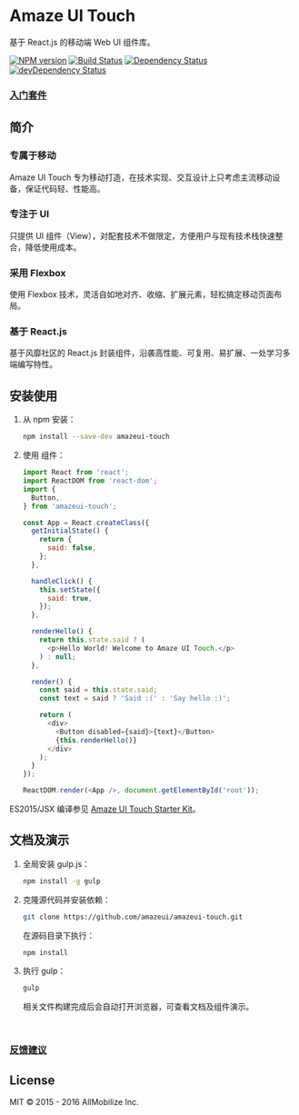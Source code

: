 # Amaze UI Touch

基于 React.js 的移动端 Web UI 组件库。

[![NPM version](https://img.shields.io/npm/v/amazeui-touch.svg?style=flat-square)](https://www.npmjs.com/package/amazeui-touch)
[![Build Status](https://img.shields.io/travis/amazeui/amazeui-touch.svg?style=flat-square)](https://travis-ci.org/amazeui/amazeui-touch)
[![Dependency Status](https://img.shields.io/david/amazeui/amazeui-touch.svg?style=flat-square)](https://david-dm.org/amazeui/amazeui-touch)
[![devDependency Status](https://img.shields.io/david/dev/amazeui/amazeui-touch.svg?style=flat-square)](https://david-dm.org/amazeui/amazeui-touch#info=devDependencies)

### [入门套件](https://github.com/amazeui/amt-starter-kit)

## 简介

### 专属于移动

Amaze UI Touch 专为移动打造，在技术实现、交互设计上只考虑主流移动设备，保证代码轻、性能高。

### 专注于 UI

只提供 UI 组件（View），对配套技术不做限定，方便用户与现有技术栈快速整合，降低使用成本。

### 采用 Flexbox

使用 Flexbox 技术，灵活自如地对齐、收缩、扩展元素，轻松搞定移动页面布局。

### 基于 React.js

基于风靡社区的 React.js 封装组件，沿袭高性能、可复用、易扩展、一处学习多端编写特性。



## 安装使用

1. 从 npm 安装：

   ``` bash
   npm install --save-dev amazeui-touch
   ```

2. 使用 组件：

   ``` javascript
   import React from 'react';
   import ReactDOM from 'react-dom';
   import {
     Button,
   } from 'amazeui-touch';

   const App = React.createClass({
     getInitialState() {
       return {
         said: false,
       };
     },

     handleClick() {
       this.setState({
         said: true,
       });
     },

     renderHello() {
       return this.state.said ? (
         <p>Hello World! Welcome to Amaze UI Touch.</p>
       ) : null;
     },

     render() {
       const said = this.state.said;
       const text = said ? 'Said :(' : 'Say hello :)';

       return (
         <div>
           <Button disabled={said}>{text}</Button>
           {this.renderHello()}
         </div>
       );
     }
   });

   ReactDOM.render(<App />, document.getElementById('root'));
   ```

ES2015/JSX 编译参见 [Amaze UI Touch Starter Kit](https://github.com/amazeui/amt-starter-kit)。



## 文档及演示

1. 全局安装 gulp.js：

   ``` bash
   npm install -g gulp
   ```


1. 克隆源代码并安装依赖：

   ``` bash
   git clone https://github.com/amazeui/amazeui-touch.git
   ```

   在源码目录下执行：

   ``` bash
   npm install
   ```

2. 执行 gulp：

   ``` bash
   gulp
   ```

   相关文件构建完成后会自动打开浏览器，可查看文档及组件演示。

   ​

### [反馈建议](https://github.com/amazeui/amazeui-touch/issues)



## License

MIT © 2015 - 2016 AllMobilize Inc.
